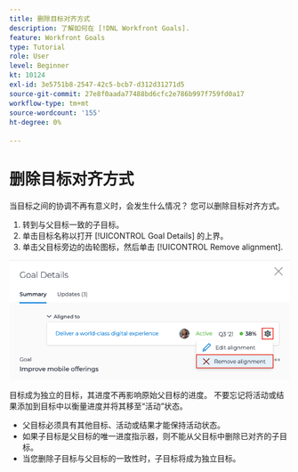 ```yaml
---
title: 删除目标对齐方式
description: 了解如何在 [!DNL Workfront Goals].
feature: Workfront Goals
type: Tutorial
role: User
level: Beginner
kt: 10124
exl-id: 3e5751b8-2547-42c5-bcb7-d312d31271d5
source-git-commit: 27e8f0aada77488bd6cfc2e786b997f759fd0a17
workflow-type: tm+mt
source-wordcount: '155'
ht-degree: 0%

---
```


# 删除目标对齐方式

当目标之间的协调不再有意义时，会发生什么情况？ 您可以删除目标对齐方式。

1. 转到与父目标一致的子目标。
1. 单击目标名称以打开 [!UICONTROL Goal Details] 的上界。
1. 单击父目标旁边的齿轮图标，然后单击 [!UICONTROL Remove alignment].

![屏幕截图 [!UICONTROL Remove alignment] 选项 [!DNL Workfront Goals]](assets/08-workfront-goals-remove-goal-alignment.png)

目标成为独立的目标，其进度不再影响原始父目标的进度。 不要忘记将活动或结果添加到目标中以衡量进度并将其移至“活动”状态。

<!-- Pro-tips graphic -->

* 父目标必须具有其他目标、活动或结果才能保持活动状态。
* 如果子目标是父目标的唯一进度指示器，则不能从父目标中删除已对齐的子目标。
* 当您删除子目标与父目标的一致性时，子目标将成为独立目标。
